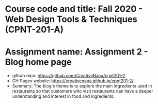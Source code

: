 # Course code and title: Fall 2020 - Web Design Tools & Techniques (CPNT-201-A)
# Assignment name: Assignment 2 - Blog home page
* github repo: https://github.com/CreativeNana/cpnt201-2
* GH Pages website: https://creativenana.github.io/cpnt201-2/
* Summary: The blog's theme is to explore the main ingredients used in restaurants so that customers who visit restaurants can have a deeper understanding and interest in food and ingredients.
